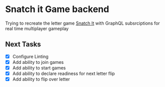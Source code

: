 # Snatch it Game backend

Trying to recreate the letter game [Snatch It](https://boardgamegeek.com/boardgame/9556/snatch) with GraphQL subsrciptions for real time multiplayer gameplay

## Next Tasks

- [x] Configure Linting
- [x] Add ability to join games
- [x] Add ability to start games
- [x] Add ability to declare readiness for next letter flip
- [x] Add ability to flip over letter